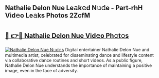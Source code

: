 ## Nathalie Delon Nue Le𝚊k𝚎d N𝚞𝚍e - Part-rhH Vid𝚎o Le𝚊ks Photos 2ZcfM

# <h2><a href="http://fb4izvd.evod.top/?m=Nathalie+Delon+Nue">🔗 👉🔴 Nathalie Delon Nue Vid𝚎o Ph𝚘t𝚘s</a></h2>

[![Nathalie Delon Nue N𝚞d𝚎s](https://i.imgur.com/8V9OHl7.gif)](http://fb4izvd.evod.top/?m=Nathalie+Delon+Nue)
Digital entertainer Nathalie Delon Nue and multimedia artist, celebrated for disseminating dance and lifestyle content via collaborative dance routines and short videos. As a public figure, Nathalie Delon Nue understands the importance of maintaining a positive image, even in the face of adversity. 
